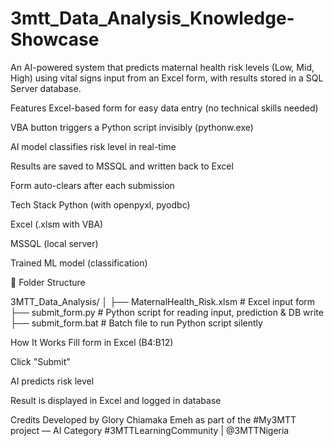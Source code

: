 # 3mtt_Data_Analysis_Knowledge-Showcase
An AI-powered system that predicts maternal health risk levels (Low, Mid, High) using vital signs input from an Excel form, with results stored in a SQL Server database.

 Features
 Excel-based form for easy data entry (no technical skills needed)

 VBA button triggers a Python script invisibly (pythonw.exe)

 AI model classifies risk level in real-time

 Results are saved to MSSQL and written back to Excel

 Form auto-clears after each submission

 Tech Stack
Python (with openpyxl, pyodbc)

Excel (.xlsm with VBA)

MSSQL (local server)

Trained ML model (classification)

📂 Folder Structure

3MTT_Data_Analysis/
│
├── MaternalHealth_Risk.xlsm     # Excel input form
├── submit_form.py               # Python script for reading input, prediction & DB write
├── submit_form.bat              # Batch file to run Python script silently

 How It Works
Fill form in Excel (B4:B12)

Click "Submit"

AI predicts risk level

Result is displayed in Excel and logged in database

 Credits
Developed by Glory Chiamaka Emeh as part of the
#My3MTT project — AI Category
 #3MTTLearningCommunity | @3MTTNigeria
